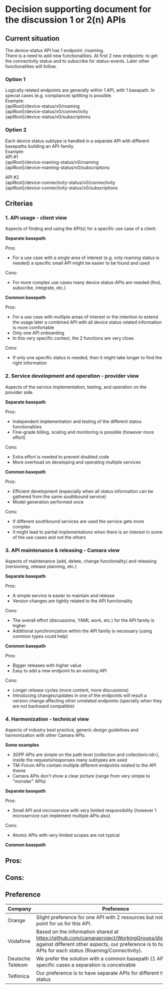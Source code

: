 # Decision supporting document for the discussion 1 or 2(n) APIs

## Current situation  
The device-status API has 1 endpoint: /roaming.  
There is a need to add new functionalities. At first 2 new endpoints: to get the connectivity status and to subscribe for status-events.
Later other functionalities will follow.

### Option 1
Logically related endpoints are generally within 1 API, with 1 basepath. In special cases (e.g. compliance) splitting is possible.  
Example:    
{apiRoot}/device-status/v0/roaming  
{apiRoot}/device-status/v0/connectivity  
{apiRoot}/device-status/v0/subscriptions  

### Option 2
Each device status subtype is handled in a separate API with different basepaths building an API-family.  
Example:   
API #1  
{apiRoot}/device-roaming-status/v0/roaming  
{apiRoot}/device-roaming-status/v0/subscriptions  

API #2  
{apiRoot}/device-connectivity-status/v0/connectivity  
{apiRoot}/device-connectivity-status/v0/subscriptions  


## Criterias

### 1. API usage - client view

Aspects of finding and using the API(s) for a specific use case of a client.

**Separate basepath**

Pros:
- For a use case with a single area of interest (e.g. only roaming status is needed) a specific small API might be easier to be found and used

Cons:
- For more complex use cases many device status-APIs are needed (find, subscribe, integrate, etc.)


**Common basepath**

Pros:
- For a use case with multiple areas of interest or the intention to extend the usage later a combined API with all device status related information is more comfortable 
- Only one API onboarding
- In this very specific context, the 2 functions are very close.

Cons:
- If only one specific status is needed, then it might take longer to find the right information


### 2. Service development and operation - provider view
Aspects of the service implementation, testing, and operation on the provider side.

**Separate basepath**

Pros:
- Independent implementation and testing of the different status functionalities
- Fine-grade billing, scaling and monitoring is possible (however more effort)

Cons:
- Extra effort is needed to prevent doubled code
- More overhead on developing and operating multiple services

**Common basepath**

Pros:
- Efficient development (especially when all status information can be gathered from the same southbound service)
- Model generation performed once

Cons:
- If different southbound services are used the service gets more complex
- It might lead to partial implementations when there is an interest in some of the use cases and not the others


### 3. API maintenance & releasing - Camara view
Aspects of maintenance (add, delete, change functionality) and releasing (versioning, release planning, etc.)

**Separate basepath**

Pros:
- A simple service is easier to maintain and release
- Version changes are tightly related to the API functionality

Cons:
- The overall effort (discussions, YAML work, etc.) for the API family is higher 
- Additional synchronization within the API family is necessary (using common types could help)

**Common basepath**

Pros:
- Bigger releases with higher value
- Easy to add a new endpoint to an existing API 

Cons:
- Longer release cycles (more content, more discussions)
- Introducing changes/updates in one of the endpoints will result a version change affecting other unrelated endpoints (specially when they are not backward compatible)


### 4. Harmonization - technical view
Aspects of industry best practice, generic design guidelines and harmonization with other Camara APIs. 

**Some examples**
- 3GPP APIs are simple on the path level (collection and collection\\<id\>), inside the requests/responses many subtypes are used
- TM-Forum APIs contain multiple different endpoints related to the API theme
- Camara APIs don't show a clear picture (range from very simple to "monster" APIs) 

**Separate basepath**

Pros:
- Small API and microservice with very limited responsibility (however 1 microservice can implement multiple APIs also)

Cons:
- Atomic APIs with very limited scopes are not typical

**Common basepath**

Pros:
- 

Cons:
- 

## Preference

| Company | Preference |
| ------- | ---------- |
| Orange  | Slight preference for one API with 2 resources but not a 'structral' point for us for this API. |
| Vodafone  | Based on the information shared at https://github.com/camaraproject/WorkingGroups/discussions/218 against different other aspects, our preference is to have separate APIs for each status (Roaming/Connectivity).   |
| Deutsche Telekom  | We prefer the solution with a common basepath (1 API), however in specific cases a separation is conceivable |
| Telfónica  | Our preference is to have separate APIs for different types of status |




